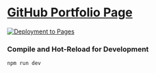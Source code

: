 # [GitHub Portfolio Page](https://pwoessner.github.io/)

[![Deployment to Pages](https://github.com/pwoessner/pwoessner.github.io/actions/workflows/deploy-vitepress.yml/badge.svg?branch=main)](https://github.com/pwoessner/pwoessner.github.io/actions/workflows/deploy-vitepress.yml)

### Compile and Hot-Reload for Development

```sh
npm run dev
```
